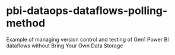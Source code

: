 # pbi-dataops-dataflows-polling-method
Example of managing version control and testing of Gen1 Power BI dataflows without Bring Your Own Data Storage
